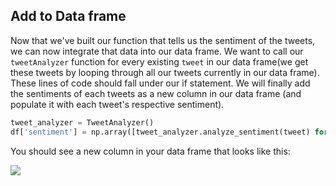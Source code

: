 <!--title="Integrating into our dataframe"-->

## Add to Data frame

Now that we've built our function that tells us the sentiment of the tweets, we can now integrate that data into our data frame. We want to call our `tweetAnalyzer` function for every existing `tweet` in our data frame(we get these tweets by looping through all our tweets currently in our data frame).  These lines of code should fall under our if statement. We will finally add the sentiments of each tweets as a new column in our data frame (and populate it with each tweet's respective sentiment).

```python
tweet_analyzer = TweetAnalyzer()
df['sentiment'] = np.array([tweet_analyzer.analyze_sentiment(tweet) for tweet in df['tweets']])
```

You should see a new column in your data frame that looks like this:

![](https://i.ibb.co/Mh3CwDp/len.png)